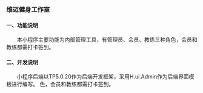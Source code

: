 ### 维迈健身工作室
#### 一、功能说明
&emsp;&emsp;本小程序主要功能为内部管理工具，有管理员、会员、教练三种角色，会员和教练都需打卡签到。
#### 二、开发说明
&emsp;&emsp;小程序后端以TP5.0.20作为后端开发框架，采用H.ui.Admin作为后端界面模板进行编写。
色，会员和教练都需打卡签到。